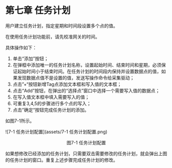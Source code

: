 # 第七章 任务计划

用户建立任务计划，指定星期和时间段设置多个点的值。

在使用任务计划功能前，请先校准网关的时间。

具体操作如下： 

1. 单击“添加”按钮； 
2. 在弹框中添加唯一的任务计划名称，设置起始时间、结束时间和星期，必须保证起始时间小于结束时间。在任务计划的时间段内保持并设置数据点的值，如果发现数据点值不是设置的值，发送写操作命令给采集驱动； 
3. 点击”+“按钮新增Tag点添加文本框和写入值的文本框； 
4. 点击“Add”按钮，在弹出的“选择点”窗口中选择一个需要写入值的数据点； 
5. 在写入值文本框中填入需要写入的值； 
6. 可重复3,4,5的步骤进行多个点的写入； 
7. 点击”确定“按钮完成任务计划的添加。 

如图7-1所示。

![7-1 任务计划配置](assets/7-1 任务计划配置.png)

<center>图7-1 任务计划配置</center>

如果想修改已经添加的任务计划，只需要双击需要修改的任务计划，就会弹出上图的任务计划的窗口。重复上述步骤完成任务计划的修改。